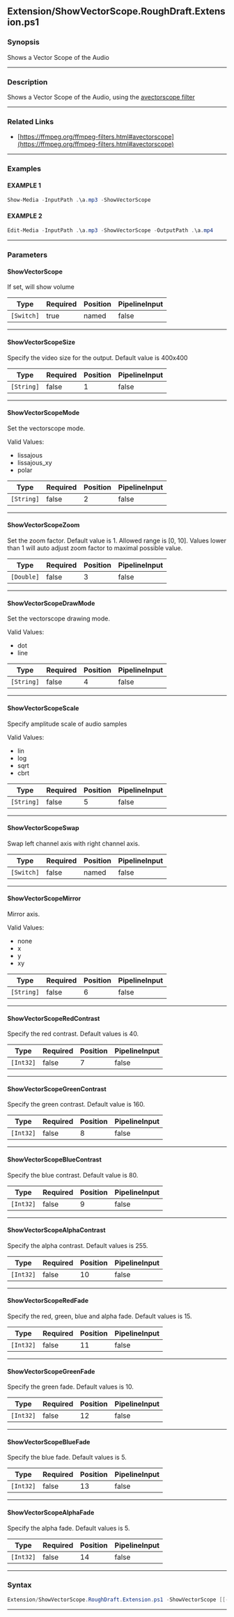 
Extension/ShowVectorScope.RoughDraft.Extension.ps1
--------------------------------------------------
### Synopsis
Shows a Vector Scope of the Audio

---
### Description

Shows a Vector Scope of the Audio, using the [avectorscope filter](https://ffmpeg.org/ffmpeg-filters.html#avectorscope)

---
### Related Links
* [https://ffmpeg.org/ffmpeg-filters.html#avectorscope](https://ffmpeg.org/ffmpeg-filters.html#avectorscope)



---
### Examples
#### EXAMPLE 1
```PowerShell
Show-Media -InputPath .\a.mp3 -ShowVectorScope
```

#### EXAMPLE 2
```PowerShell
Edit-Media -InputPath .\a.mp3 -ShowVectorScope -OutputPath .\a.mp4
```

---
### Parameters
#### **ShowVectorScope**

If set, will show volume






|Type      |Required|Position|PipelineInput|
|----------|--------|--------|-------------|
|`[Switch]`|true    |named   |false        |



---
#### **ShowVectorScopeSize**

Specify the video size for the output.  Default value is 400x400






|Type      |Required|Position|PipelineInput|
|----------|--------|--------|-------------|
|`[String]`|false   |1       |false        |



---
#### **ShowVectorScopeMode**

Set the vectorscope mode.



Valid Values:

* lissajous
* lissajous_xy
* polar






|Type      |Required|Position|PipelineInput|
|----------|--------|--------|-------------|
|`[String]`|false   |2       |false        |



---
#### **ShowVectorScopeZoom**

Set the zoom factor.
Default value is 1.
Allowed range is [0, 10].
Values lower than 1 will auto adjust zoom factor to maximal possible value.






|Type      |Required|Position|PipelineInput|
|----------|--------|--------|-------------|
|`[Double]`|false   |3       |false        |



---
#### **ShowVectorScopeDrawMode**

Set the vectorscope drawing mode.



Valid Values:

* dot
* line






|Type      |Required|Position|PipelineInput|
|----------|--------|--------|-------------|
|`[String]`|false   |4       |false        |



---
#### **ShowVectorScopeScale**

Specify amplitude scale of audio samples



Valid Values:

* lin
* log
* sqrt
* cbrt






|Type      |Required|Position|PipelineInput|
|----------|--------|--------|-------------|
|`[String]`|false   |5       |false        |



---
#### **ShowVectorScopeSwap**

Swap left channel axis with right channel axis.






|Type      |Required|Position|PipelineInput|
|----------|--------|--------|-------------|
|`[Switch]`|false   |named   |false        |



---
#### **ShowVectorScopeMirror**

Mirror axis.



Valid Values:

* none
* x
* y
* xy






|Type      |Required|Position|PipelineInput|
|----------|--------|--------|-------------|
|`[String]`|false   |6       |false        |



---
#### **ShowVectorScopeRedContrast**

Specify the red contrast. Default values is 40.






|Type     |Required|Position|PipelineInput|
|---------|--------|--------|-------------|
|`[Int32]`|false   |7       |false        |



---
#### **ShowVectorScopeGreenContrast**

Specify the green contrast. Default value is 160.






|Type     |Required|Position|PipelineInput|
|---------|--------|--------|-------------|
|`[Int32]`|false   |8       |false        |



---
#### **ShowVectorScopeBlueContrast**

Specify the blue contrast. Default value is 80.






|Type     |Required|Position|PipelineInput|
|---------|--------|--------|-------------|
|`[Int32]`|false   |9       |false        |



---
#### **ShowVectorScopeAlphaContrast**

Specify the alpha contrast. Default values is 255.






|Type     |Required|Position|PipelineInput|
|---------|--------|--------|-------------|
|`[Int32]`|false   |10      |false        |



---
#### **ShowVectorScopeRedFade**

Specify the red, green, blue and alpha fade. Default values is 15.






|Type     |Required|Position|PipelineInput|
|---------|--------|--------|-------------|
|`[Int32]`|false   |11      |false        |



---
#### **ShowVectorScopeGreenFade**

Specify the green fade. Default values is 10.






|Type     |Required|Position|PipelineInput|
|---------|--------|--------|-------------|
|`[Int32]`|false   |12      |false        |



---
#### **ShowVectorScopeBlueFade**

Specify the blue fade. Default values is 5.






|Type     |Required|Position|PipelineInput|
|---------|--------|--------|-------------|
|`[Int32]`|false   |13      |false        |



---
#### **ShowVectorScopeAlphaFade**

Specify the alpha fade. Default values is 5.






|Type     |Required|Position|PipelineInput|
|---------|--------|--------|-------------|
|`[Int32]`|false   |14      |false        |



---
### Syntax
```PowerShell
Extension/ShowVectorScope.RoughDraft.Extension.ps1 -ShowVectorScope [[-ShowVectorScopeSize] <String>] [[-ShowVectorScopeMode] <String>] [[-ShowVectorScopeZoom] <Double>] [[-ShowVectorScopeDrawMode] <String>] [[-ShowVectorScopeScale] <String>] [-ShowVectorScopeSwap] [[-ShowVectorScopeMirror] <String>] [[-ShowVectorScopeRedContrast] <Int32>] [[-ShowVectorScopeGreenContrast] <Int32>] [[-ShowVectorScopeBlueContrast] <Int32>] [[-ShowVectorScopeAlphaContrast] <Int32>] [[-ShowVectorScopeRedFade] <Int32>] [[-ShowVectorScopeGreenFade] <Int32>] [[-ShowVectorScopeBlueFade] <Int32>] [[-ShowVectorScopeAlphaFade] <Int32>] [<CommonParameters>]
```
---




